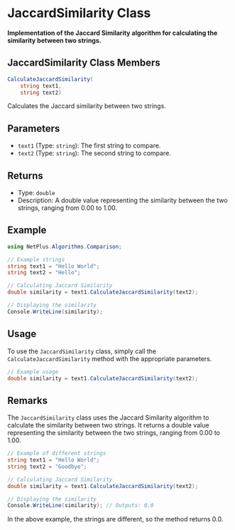 # JaccardSimilarity Class

**Implementation of the Jaccard Similarity algorithm for calculating the similarity between two strings.**

## JaccardSimilarity Class Members

```csharp
CalculateJaccardSimilarity(
    string text1,
    string text2)
```

Calculates the Jaccard similarity between two strings.

## Parameters

- `text1` (Type: `string`): The first string to compare.
- `text2` (Type: `string`): The second string to compare.

## Returns

- Type: `double`
- Description: A double value representing the similarity between the two strings, ranging from 0.00 to 1.00.

## Example

```csharp
using NetPlus.Algorithms.Comparison;

// Example strings
string text1 = "Hello World";
string text2 = "Hello";

// Calculating Jaccard Similarity
double similarity = text1.CalculateJaccardSimilarity(text2);

// Displaying the similarity
Console.WriteLine(similarity);
```

## Usage

To use the `JaccardSimilarity` class, simply call the `CalculateJaccardSimilarity` method with the appropriate parameters.

```csharp
// Example usage
double similarity = text1.CalculateJaccardSimilarity(text2);
```

## Remarks

The `JaccardSimilarity` class uses the Jaccard Similarity algorithm to calculate the similarity between two strings. It returns a double value representing the similarity between the two strings, ranging from 0.00 to 1.00.

```csharp
// Example of different strings
string text1 = "Hello World";
string text2 = "Goodbye";

// Calculating Jaccard Similarity
double similarity = text1.CalculateJaccardSimilarity(text2);

// Displaying the similarity
Console.WriteLine(similarity); // Outputs: 0.0
```

In the above example, the strings are different, so the method returns 0.0.
